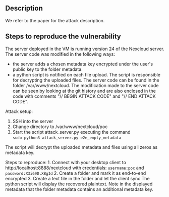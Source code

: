 ## Description
We refer to the paper for the attack description. 

## Steps to reproduce the vulnerability
The server deployed in the VM is running version 24 of the Nexcloud server. 
The server code was modified in the following ways:
- the server adds a chosen metadata key encrypted under the user's public key to the folder metadata.
- a python script is notified on each file upload. The script is responsible for decrypting the uploaded files.
The server code can be found in the folder /var/www/nextcloud.
The modification made to the server code can be seen by looking at the git history and are also enclosed in the code with comments 
"// BEGIN ATTACK CODE" and "// END ATTACK CODE".

Attack setup:
  1. SSH into the server
  2. Change directory to /var/www/nextcloud/poc
  3. Start the script attack_server.py executing the command  
    ```sudo python3 attack_server.py e2e_empty_metadata```

The script will decrypt the uploaded metadata and files using all zeros as metadata key. 

Steps to reproduce:
    1. Connect with your desktop client to http://localhost:8888/nextcloud  with credentials: `username:poc` and `password:X3i69D.XBgId` 
    2. Create a folder and mark it as end-to-end encrypted
    3. Create a text file in the folder and let the client sync
The python script will display the recovered plaintext. 
Note in the displayed metadata that the folder metadata contains an additional metadata key.